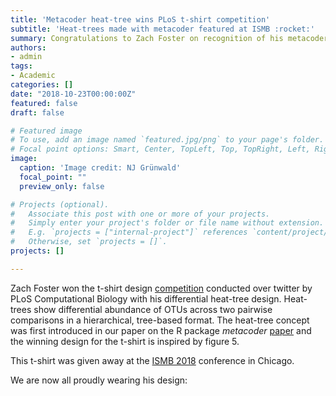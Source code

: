 ```yaml
---
title: 'Metacoder heat-tree wins PLoS t-shirt competition'
subtitle: 'Heat-trees made with metacoder featured at ISMB :rocket:'
summary: Congratulations to Zach Foster on recognition of his metacoder package and the new heat-tree concept.
authors:
- admin
tags:
- Academic
categories: []
date: "2018-10-23T00:00:00Z"
featured: false
draft: false

# Featured image
# To use, add an image named `featured.jpg/png` to your page's folder.
# Focal point options: Smart, Center, TopLeft, Top, TopRight, Left, Right, BottomLeft, Bottom, BottomRight
image:
  caption: 'Image credit: NJ Grünwald'
  focal_point: ""
  preview_only: false

# Projects (optional).
#   Associate this post with one or more of your projects.
#   Simply enter your project's folder or file name without extension.
#   E.g. `projects = ["internal-project"]` references `content/project/deep-learning/index.md`.
#   Otherwise, set `projects = []`.
projects: []

---
```


Zach Foster won the t-shirt design [competition](https://blogs.plos.org/biologue/2018/06/29/plos-computational-biology-t-shirt-design-winner-announced-2/) conducted over twitter by PLoS Computational Biology with his differential heat-tree design. Heat-trees show differential abundance of OTUs across two pairwise comparisons in a hierarchical, tree-based format. The heat-tree concept was first introduced in our paper on the R package *metacoder* [paper](http://journals.plos.org/ploscompbiol/article?id=10.1371/journal.pcbi.1005404) and the winning design for the t-shirt is inspired by figure 5. 

This t-shirt was given away at the [ISMB 2018](https://www.iscb.org/ismb2018) conference in Chicago. 

We are now all proudly wearing his design:


